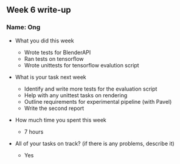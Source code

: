 ## Week 6 write-up

### Name: Ong

- What you did this week

    - Wrote tests for BlenderAPI
	- Ran tests on tensorflow
	- Wrote unittests for tensorflow evalution script

- What is your task next week

  - Identify and write more tests for the evaluation script
  - Help with any unittest tasks on rendering
  - Outline requirements for experimental pipeline (with Pavel)
  - Write the second report

- How much time you spent this week

  - 7 hours

- All of your tasks on track? (if there is any problems, describe it)
  - Yes
